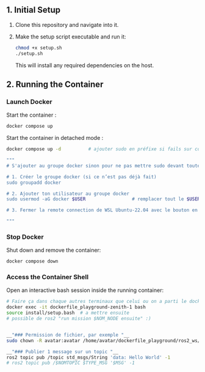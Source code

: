 ## 1. Initial Setup

1. Clone this repository and navigate into it.

2. Make the setup script executable and run it:

   ```bash
   chmod +x setup.sh
   ./setup.sh
   ```

   This will install any required dependencies on the host.




## 2. Running the Container

### Launch Docker

Start the container :

```bash
docker compose up
```

Start the container in detached mode :

```bash
docker compose up -d          # ajouter sudo en préfixe si fails sur commande  

"""
# S'ajouter au groupe docker sinon pour ne pas mettre sudo devant toutes ses commandes sinon est une solution en trois étapes :

# 1. Créer le groupe docker (si ce n’est pas déjà fait)
sudo groupadd docker

# 2. Ajouter ton utilisateur au groupe docker
sudo usermod -aG docker $USER                 # remplacer tout le $USER par ton username

# 3. Fermer la remote connection de WSL Ubuntu-22.04 avec le bouton en bas à gauche de VSCode pour redémarrer

"""
```

### Stop Docker

Shut down and remove the container:

```bash
docker compose down
```

### Access the Container Shell

Open an interactive bash session inside the running container:

```bash
# Faire ça dans chaque autres terminaux que celui ou on a parti le docker!
docker exec -it dockerfile_playground-zenith-1 bash
source install/setup.bash  # a mettre ensuite
# possible de ros2 "run mission $NOM_NODE ensuite" :)


__"### Permission de fichier, par exemple "__ 
sudo chown -R avatar:avatar /home/avatar/dockerfile_playground/ros2_ws/install

__"### Publier 1 message sur un topic "__ 
ros2 topic pub /topic std_msgs/String 'data: Hello World' -1
# ros2 topic pub /$NOMTOPIC $TYPE_MSG '$MSG' -1